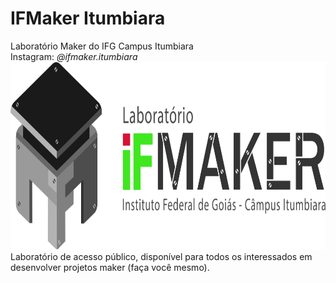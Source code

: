 <h1> IFMaker Itumbiara </h1>
Laboratório Maker do IFG Campus Itumbiara
<br>Instagram:<i> @ifmaker.itumbiara</i>
<img src="https://github.com/ifmakeriub/ifmakeriub/blob/main/maker.jpg" alt="IFMAker Itumbiara" width="800" height="300">
<br>
Laboratório de acesso público, disponível para todos os interessados em desenvolver projetos maker (faça você mesmo).

<!---
ifmakeriub/ifmakeriub is a ✨ special ✨ repository because its `README.md` (this file) appears on your GitHub profile.
You can click the Preview link to take a look at your changes.
--->
